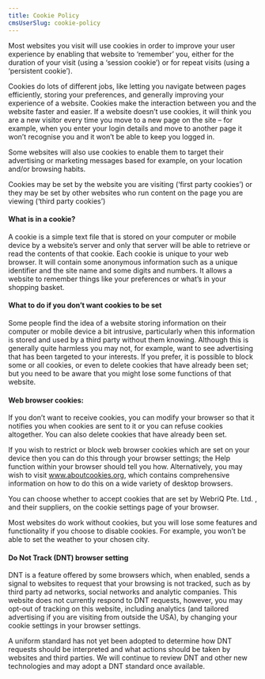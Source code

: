 ```yaml
---
title: Cookie Policy
cmsUserSlug: cookie-policy
---
```


Most websites you visit will use cookies in order to improve your user experience by enabling that website to ‘remember’ you, either for the duration of your visit (using a ‘session cookie’) or for repeat visits (using a ‘persistent cookie’).

Cookies do lots of different jobs, like letting you navigate between pages efficiently, storing your preferences, and generally improving your experience of a website. Cookies make the interaction between you and the website faster and easier. If a website doesn’t use cookies, it will think you are a new visitor every time you move to a new page on the site – for example, when you enter your login details and move to another page it won’t recognise you and it won’t be able to keep you logged in.

Some websites will also use cookies to enable them to target their advertising or marketing messages based for example, on your location and/or browsing habits.

Cookies may be set by the website you are visiting (‘first party cookies’) or they may be set by other websites who run content on the page you are viewing (‘third party cookies’)

#### What is in a cookie?

A cookie is a simple text file that is stored on your computer or mobile device by a website’s server and only that server will be able to retrieve or read the contents of that cookie. Each cookie is unique to your web browser. It will contain some anonymous information such as a unique identifier and the site name and some digits and numbers. It allows a website to remember things like your preferences or what’s in your shopping basket.

#### What to do if you don’t want cookies to be set

Some people find the idea of a website storing information on their computer or mobile device a bit intrusive, particularly when this information is stored and used by a third party without them knowing. Although this is generally quite harmless you may not, for example, want to see advertising that has been targeted to your interests. If you prefer, it is possible to block some or all cookies, or even to delete cookies that have already been set; but you need to be aware that you might lose some functions of that website.

#### Web browser cookies:

If you don’t want to receive cookies, you can modify your browser so that it notifies you when cookies are sent to it or you can refuse cookies altogether. You can also delete cookies that have already been set.

If you wish to restrict or block web browser cookies which are set on your device then you can do this through your browser settings; the Help function within your browser should tell you how. Alternatively, you may wish to visit www.aboutcookies.org, which contains comprehensive information on how to do this on a wide variety of desktop browsers.

You can choose whether to accept cookies that are set by WebriQ Pte. Ltd. , and their suppliers, on the cookie settings page of your browser.

Most websites do work without cookies, but you will lose some features and functionality if you choose to disable cookies. For example, you won’t be able to set the weather to your chosen city.

#### Do Not Track (DNT) browser setting

DNT is a feature offered by some browsers which, when enabled, sends a signal to websites to request that your browsing is not tracked, such as by third party ad networks, social networks and analytic companies. This website does not currently respond to DNT requests, however, you may opt-out of tracking on this website, including analytics (and tailored advertising if you are visiting from outside the USA), by changing your cookie settings in your browser settings.

A uniform standard has not yet been adopted to determine how DNT requests should be interpreted and what actions should be taken by websites and third parties. We will continue to review DNT and other new technologies and may adopt a DNT standard once available.